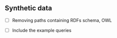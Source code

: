 ## Synthetic data 

- [ ] Removing paths containing RDFs schema, OWL
- [ ] Include the example queries


